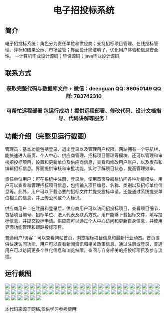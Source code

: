 <p><h1 align="center">电子招投标系统</h1></p>

## 简介
电子招投标系统：角色分为责任单位和供应商；支持招标项目管理、在线投标管理、评标和结果公示、市场监管；界面设计简洁明了，优化用户体验和信息安全性。    --计算机毕业设计源码；毕设源码；java毕业设计源码


## 联系方式
<p><h3 align="center">获取完整代码与数据库文件 + 微信：deepguan QQ: 86050149 QQ群: 783742310</h3></p>
<p><h3 align="center">可帮忙远程部署 包运行成功！提供远程部署、修改代码、设计文档指导、代码讲解等服务！</h3></p>

## 功能介绍（完整见运行截图）
管理员：基本功能包括登录、退出登录以及管理用户权限。网站拥有一个导航栏，能快速进入首页、个人中心、供应商管理、招标项目管理等模块。还可以管理和审核招投标项目，设置和更新单位及供应商信息，查看和修改用户账户，以及发布和编辑招标信息。界面提供审核和审批功能，实时了解项目状态，提高管理效率。

责任单位用户：可在系统中注册、登录后，使用首页导航栏访问各种功能模块。用户可以查看和管理招标项目信息，包括输入项目编号、名称、类别以及招标单位信息等。此外，用户可以下载必要的招标文件并提交投标申请，还能通过系统提交单位相关的信息，并上传公司或个人标识。

供应商用户：在注册和登录后，供应商用户可以访问招投标项目，查看项目细节，包括项目编号、招标单位、法人代表及联系方式。用户能够下载招标文件，填写投标信息，并提交投标申请。供应商可以通过个人中心访问和更新自身信息，并使用界面功能管理和跟踪投标项目。

普通用户/访客：可以查看网站首页，浏览招标项目信息和最新行业动态。首页提供快速访问功能，用户可以查看新闻资讯和相关政策信息。通过注册或登录，普通用户可以访问更多个性化信息和浏览权限，查阅与自身相关的招投标项目及参与流程。


## 运行截图
![](https://bs-1329754181.cos.ap-shanghai.myqcloud.com/spring/ElectronicBiddingSystem/img/001.jpg)
![](https://bs-1329754181.cos.ap-shanghai.myqcloud.com/spring/ElectronicBiddingSystem/img/002.jpg)
![](https://bs-1329754181.cos.ap-shanghai.myqcloud.com/spring/ElectronicBiddingSystem/img/003.jpg)
![](https://bs-1329754181.cos.ap-shanghai.myqcloud.com/spring/ElectronicBiddingSystem/img/004.jpg)
![](https://bs-1329754181.cos.ap-shanghai.myqcloud.com/spring/ElectronicBiddingSystem/img/005.jpg)
![](https://bs-1329754181.cos.ap-shanghai.myqcloud.com/spring/ElectronicBiddingSystem/img/006.jpg)
![](https://bs-1329754181.cos.ap-shanghai.myqcloud.com/spring/ElectronicBiddingSystem/img/007.jpg)
![](https://bs-1329754181.cos.ap-shanghai.myqcloud.com/spring/ElectronicBiddingSystem/img/008.jpg)
![](https://bs-1329754181.cos.ap-shanghai.myqcloud.com/spring/ElectronicBiddingSystem/img/009.jpg)
![](https://bs-1329754181.cos.ap-shanghai.myqcloud.com/spring/ElectronicBiddingSystem/img/010.jpg)
![](https://bs-1329754181.cos.ap-shanghai.myqcloud.com/spring/ElectronicBiddingSystem/img/011.jpg)
![](https://bs-1329754181.cos.ap-shanghai.myqcloud.com/spring/ElectronicBiddingSystem/img/012.jpg)
![](https://bs-1329754181.cos.ap-shanghai.myqcloud.com/spring/ElectronicBiddingSystem/img/013.jpg)
![](https://bs-1329754181.cos.ap-shanghai.myqcloud.com/spring/ElectronicBiddingSystem/img/014.jpg)
![](https://bs-1329754181.cos.ap-shanghai.myqcloud.com/spring/ElectronicBiddingSystem/img/015.jpg)
![](https://bs-1329754181.cos.ap-shanghai.myqcloud.com/spring/ElectronicBiddingSystem/img/016.jpg)
![](https://bs-1329754181.cos.ap-shanghai.myqcloud.com/spring/ElectronicBiddingSystem/img/017.jpg)
![](https://bs-1329754181.cos.ap-shanghai.myqcloud.com/spring/ElectronicBiddingSystem/img/018.jpg)
![](https://bs-1329754181.cos.ap-shanghai.myqcloud.com/spring/ElectronicBiddingSystem/img/019.jpg)
![](https://bs-1329754181.cos.ap-shanghai.myqcloud.com/spring/ElectronicBiddingSystem/img/020.jpg)
![](https://bs-1329754181.cos.ap-shanghai.myqcloud.com/spring/ElectronicBiddingSystem/img/021.jpg)
![](https://bs-1329754181.cos.ap-shanghai.myqcloud.com/spring/ElectronicBiddingSystem/img/022.jpg)
![](https://bs-1329754181.cos.ap-shanghai.myqcloud.com/spring/ElectronicBiddingSystem/img/023.jpg)
![](https://bs-1329754181.cos.ap-shanghai.myqcloud.com/spring/ElectronicBiddingSystem/img/024.jpg)
![](https://bs-1329754181.cos.ap-shanghai.myqcloud.com/spring/ElectronicBiddingSystem/img/025.jpg)
![](https://bs-1329754181.cos.ap-shanghai.myqcloud.com/spring/ElectronicBiddingSystem/img/026.jpg)
![](https://bs-1329754181.cos.ap-shanghai.myqcloud.com/spring/ElectronicBiddingSystem/img/027.jpg)
![](https://bs-1329754181.cos.ap-shanghai.myqcloud.com/spring/ElectronicBiddingSystem/img/028.jpg)
![](https://bs-1329754181.cos.ap-shanghai.myqcloud.com/spring/ElectronicBiddingSystem/img/029.jpg)
![](https://bs-1329754181.cos.ap-shanghai.myqcloud.com/spring/ElectronicBiddingSystem/img/030.jpg)
![](https://bs-1329754181.cos.ap-shanghai.myqcloud.com/spring/ElectronicBiddingSystem/img/031.jpg)
![](https://bs-1329754181.cos.ap-shanghai.myqcloud.com/spring/ElectronicBiddingSystem/img/032.jpg)
![](https://bs-1329754181.cos.ap-shanghai.myqcloud.com/spring/ElectronicBiddingSystem/img/033.jpg)
![](https://bs-1329754181.cos.ap-shanghai.myqcloud.com/spring/ElectronicBiddingSystem/img/034.jpg)
![](https://bs-1329754181.cos.ap-shanghai.myqcloud.com/spring/ElectronicBiddingSystem/img/035.jpg)
![](https://bs-1329754181.cos.ap-shanghai.myqcloud.com/spring/ElectronicBiddingSystem/img/036.jpg)
![](https://bs-1329754181.cos.ap-shanghai.myqcloud.com/spring/ElectronicBiddingSystem/img/037.jpg)
![](https://bs-1329754181.cos.ap-shanghai.myqcloud.com/spring/ElectronicBiddingSystem/img/038.jpg)
![](https://bs-1329754181.cos.ap-shanghai.myqcloud.com/spring/ElectronicBiddingSystem/img/039.jpg)
![](https://bs-1329754181.cos.ap-shanghai.myqcloud.com/spring/ElectronicBiddingSystem/img/040.jpg)
![](https://bs-1329754181.cos.ap-shanghai.myqcloud.com/spring/ElectronicBiddingSystem/img/041.jpg)
![](https://bs-1329754181.cos.ap-shanghai.myqcloud.com/spring/ElectronicBiddingSystem/img/042.jpg)
![](https://bs-1329754181.cos.ap-shanghai.myqcloud.com/spring/ElectronicBiddingSystem/img/043.jpg)
![](https://bs-1329754181.cos.ap-shanghai.myqcloud.com/spring/ElectronicBiddingSystem/img/044.jpg)
![](https://bs-1329754181.cos.ap-shanghai.myqcloud.com/spring/ElectronicBiddingSystem/img/045.jpg)
![](https://bs-1329754181.cos.ap-shanghai.myqcloud.com/spring/ElectronicBiddingSystem/img/046.jpg)
![](https://bs-1329754181.cos.ap-shanghai.myqcloud.com/spring/ElectronicBiddingSystem/img/047.jpg)
![](https://bs-1329754181.cos.ap-shanghai.myqcloud.com/spring/ElectronicBiddingSystem/img/048.jpg)
![](https://bs-1329754181.cos.ap-shanghai.myqcloud.com/spring/ElectronicBiddingSystem/img/049.jpg)
![](https://bs-1329754181.cos.ap-shanghai.myqcloud.com/spring/ElectronicBiddingSystem/img/050.jpg)
![](https://bs-1329754181.cos.ap-shanghai.myqcloud.com/spring/ElectronicBiddingSystem/img/051.jpg)
![](https://bs-1329754181.cos.ap-shanghai.myqcloud.com/spring/ElectronicBiddingSystem/img/052.jpg)
![](https://bs-1329754181.cos.ap-shanghai.myqcloud.com/spring/ElectronicBiddingSystem/img/053.jpg)
![](https://bs-1329754181.cos.ap-shanghai.myqcloud.com/spring/ElectronicBiddingSystem/img/054.jpg)
![](https://bs-1329754181.cos.ap-shanghai.myqcloud.com/spring/ElectronicBiddingSystem/img/055.jpg)
![](https://bs-1329754181.cos.ap-shanghai.myqcloud.com/spring/ElectronicBiddingSystem/img/056.jpg)

<p>本代码来源于网络,仅供学习参考使用!</p>
